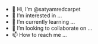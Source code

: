 - 👋 Hi, I’m @satyamredcarpet
- 👀 I’m interested in ...
- 🌱 I’m currently learning ...
- 💞️ I’m looking to collaborate on ...
- 📫 How to reach me ...

<!---
satyamredcarpet/satyamredcarpet is a ✨ special ✨ repository because its `README.md` (this file) appears on your GitHub profile.
You can click the Preview link to take a look at your changes.
--->
